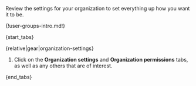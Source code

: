 Review the settings for your organization to set everything up how you want it
to be.

{!user-groups-intro.md!}

{start_tabs}

{relative|gear|organization-settings}

1. Click on the **Organization settings** and **Organization
   permissions** tabs, as well as any others that are of interest.

{end_tabs}
